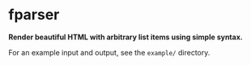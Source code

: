 # fparser

**Render beautiful HTML with arbitrary list items using simple syntax.**

For an example input and output, see the `example/` directory.
